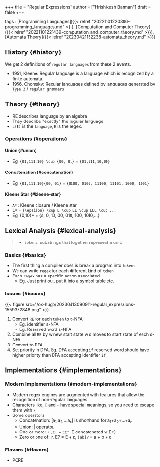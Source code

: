 +++
title = "Regular Expressions"
author = ["Hrishikesh Barman"]
draft = false
+++

tags
: [Programming Languages]({{< relref "20221101220306-programming_languages.md" >}}), [Computation and Computer Theory]({{< relref "20221101221439-computation_and_computer_theory.md" >}}), [Automata Theory]({{< relref "20230421132238-automata_theory.md" >}})


## History {#history}

We get 2 definitions of `regular languages` from these 2 events.

-   1951, Kleene: Regular language is a language which is recognized by a finite automata.
-   1956, Chomsky: Regular languages defined by languages generated by `Type 3` / `regular grammars`


## Theory {#theory}

-   RE describes language by an algebra
-   They describe "exactly" the regular language
-   `L(E)` is the `language`, `E` is the regex.


### Operations {#operations}


#### Union {#union}

-   Eg. `{01,111,10} \cup {00, 01}` = `{01,111,10,00}`


#### Concatenation {#concatenation}

-   Eg. `{01,111,10}{00, 01}` = `{0100, 0101, 11100, 11101, 1000, 1001}`


#### Kleene Star {#kleene-star}

-   `A*` : Kleene closure / Kleene star
-   L\* = `{\epsilon} \cup L \cup LL \cup LLL \cup ...`
-   Eg. {0,10}\* = {&epsilon;, 0, 10, 00, 010, 100, 1010,...}


## Lexical Analysis {#lexical-analysis}

> -   `tokens`: substrings that together represent a unit.


### Basics {#basics}

-   The first thing a compiler does is break a program into `tokens`
-   We can write `regex` for each different kind of `token`
-   Each `regex` has a specific action associated
    -   Eg. Just print out, put it into a symbol table etc.


### Issues {#issues}

{{< figure src="/ox-hugo/20230413090911-regular_expressions-1559352848.png" >}}

1.  Convert `RE` for each `token` to &epsilon;-NFA
    -   Eg. identifier &epsilon;-NFA
    -   Eg. Reserved word &epsilon;-NFA
2.  Combine all `RE` by w new start state w &epsilon; moves to start state of each &epsilon;-NFA
3.  Convert to DFA
4.  Set priority in DFA. Eg. DFA accepting `if` reserved word should have higher priority than DFA accepting identifier `if`


## Implementations {#implementations}


### Modern Implementations {#modern-implementations}

-   Modern regex engines are augmented with features that allow the recognition of non-regular languages
-   Characters like, `[` and `-` have special meanings, so you need to escape them with `\`
-   Some operators
    -   Concatenation: [a<sub>1</sub>,a<sub>2</sub>,...a<sub>n</sub>] is shorthand for a<sub>1</sub>+a<sub>2</sub>+...+a<sub>n</sub>
    -   Union: | operator.
    -   One or more: `+` , `E+` = `EE*` (E concatenated w E\*)
    -   Zero or one of: `?`, E? = E + &epsilon;, `[ab]?` = a + b + &epsilon;


### Flavors {#flavors}

-   PCRE

